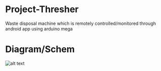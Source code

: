 # Project-Thresher

Waste disposal machine which is remotely controlled/monitored through android app using arduino mega

# Diagram/Schem
![alt text](https://github.com/altaiirdesmond/Waste-Shredder/blob/master/schem/Schematic.PNG)
